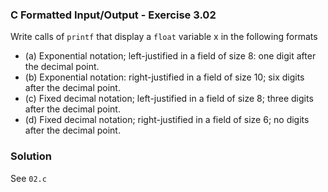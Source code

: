 ### C Formatted Input/Output - Exercise 3.02

Write calls of ```printf``` that display a ```float``` variable x in the following formats

- (a) Exponential notation; left-justified in a field of size 8: one digit after the decimal point.  
- (b) Exponential notation: right-justified in a field of size 10; six digits after the decimal point.  
- (c) Fixed decimal notation; left-justified in a field of size 8; three digits after the decimal point.  
- (d) Fixed decimal notation; right-justified in a field of size 6; no digits after the decimal point.

### Solution

See ```02.c```